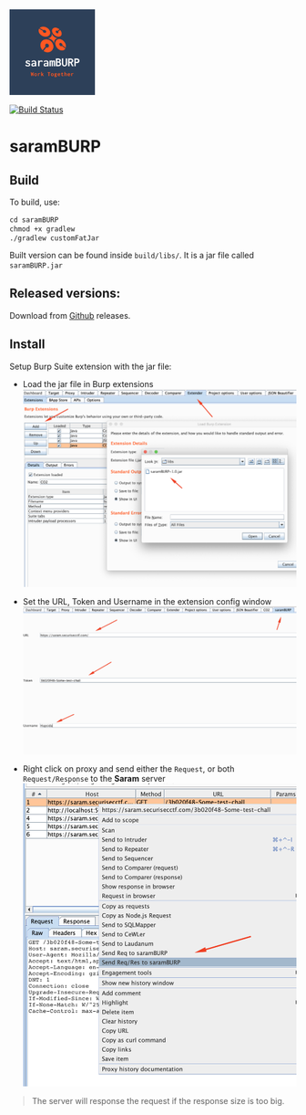 <img src="logo.png" width="150px">

[![Build Status](https://travis-ci.com/securisec/saramBURP.svg?token=8GQfGnTK7S1NU7bKCqeR&branch=master)](https://travis-ci.com/securisec/saramBURP)

# saramBURP

## Build
To build, use:
```
cd saramBURP
chmod +x gradlew
./gradlew customFatJar
```

Built version can be found inside `build/libs/`. It is a jar file called `saramBURP.jar`

## Released versions:
Download from [Github](https://github.com/securisec/saramBURP/releases) releases. 

## Install
Setup Burp Suite extension with the jar file:

- Load the jar file in Burp extensions
    ![Step 1](images/burp1.png)

- Set the URL, Token and Username in the extension config window
    ![Step 2](images/burp2.png)

- Right click on proxy and send either the `Request`, or both `Request/Response` to the **Saram** server
    ![Step 3](images/burp3.png)

> The server will response the request if the response size is too big.